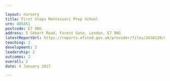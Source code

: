 ```yaml
---

layout: nursery
title: First Steps Montessori Prep School
urn: 405451
postcode: E7 0NG
address: 5 Sebert Road, Forest Gate, London, E7 0NG
latestReportUrl: https://reports.ofsted.gov.uk/provider/files/2638119/urn/405451.pdf
teaching: 2
development: 2
leadership: 2
outcomes: 2
overall: 2
date: 4 January 2017

---
```


